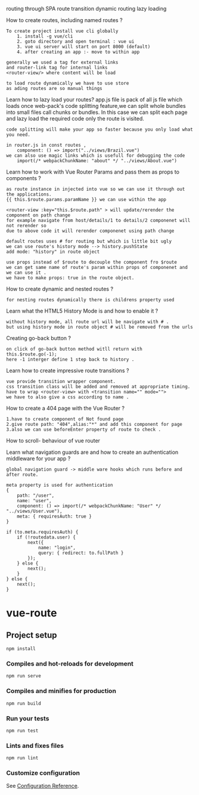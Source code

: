 routing through SPA
route transition
dynamic routing
lazy loading

How to create routes, including named routes ?

    To create project install vue cli globally
        1. install -g vue/cli
        2. goto directory and open terminal : vue ui
        3. vue ui server will start on port 8000 (default)
        4. after creating an app :- move to within app 

    generally we used a tag for external links
    and router-link tag for internal links
    <router-view/> where content will be load

    to load route dynamically we have to use store
    as ading routes are so manual things



Learn how to lazy load your routes? 
    app.js file is pack of all js file which loads once 
    web-pack's code splitting feature,we can split whole bundles into 
    small files call chunks or bundles.
    In this case we can split each page and lazy load the required code only the 
    route is visited.

    code splitting will make your app so faster because you only load what you need.

    in router.js in const routes ,
        component: () => import("../views/Brazil.vue")
    we can also use magic links which is usefull for debugging the code
        import(/* webpackChunkName: "about" */ "../views/About.vue") 


Learn how to work with Vue Router Params and pass them as props to components ?

    as route instance in injected into vue so we can use it through out the applications.
    {{ this.$route.params.paramName }} we can use within the app

    <router-view :key="this.$route.path" > will update/rerender the component on path change 
    for example navigate from host/details/1 to details/2 componenet will not rerender so 
    due to above code it will rerender componenet using path change

    default routes uses # for routing but which is little bit ugly
    we can use route's history mode --> history.pushState
    add mode: "history" in route object 

    use props instead of $route to decouple the component fro $route
    we can get same name of route's param within props of componenet and we can use it .
    we have to make props: true in the route object.

How to create dynamic and nested routes ?

    for nesting routes dynamically there is childrens property used 

Learn what the HTML5 History Mode is and how to enable it ?
    
    without history mode, all route url will be navigate with # .
    but using history mode in route object # will be removed from the urls

Creating go-back button ?
    
    on click of go-back button method witll return with this.$route.go(-1);
    here -1 interger define 1 step back to history . 

Learn how to create impressive route transitions ?
    
    vue provide transition wrapper component.
    css transition class will be added and removed at appropriate timing.
    have to wrap <router-view> with <transition name="" mode="">
    we have to also give a css according to name .

How to create a 404 page with the Vue Router ?
    
    1.have to create component of Not found page
    2.give route path: "404",alias:"*" and add this component for page
    3.also we can use beforeEnter property of route to check .

How to scroll- behaviour of vue router 


Learn what navigation guards are and how to create an authentication middleware for your app ?
    
    global navigation guard -> middle ware hooks which runs before and after route.
    
    meta property is used for authentication
    {   
        path: "/user",
        name: "user",
        component: () => import(/* webpackChunkName: "User" */ "../views/User.vue"),
        meta: { requiresAuth: true }
    }

    if (to.meta.requiresAuth) {
        if (!routedata.user) {
            next({
                name: "login",
                query: { redirect: to.fullPath }
            });
        } else {
            next();
        }
    } else {
        next();
    }

# vue-route

## Project setup
```
npm install
```

### Compiles and hot-reloads for development
```
npm run serve
```

### Compiles and minifies for production
```
npm run build
```

### Run your tests
```
npm run test
```

### Lints and fixes files
```
npm run lint
```

### Customize configuration
See [Configuration Reference](https://cli.vuejs.org/config/).
